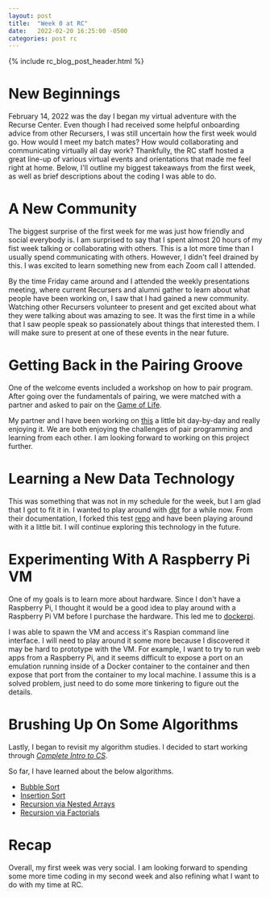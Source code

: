 ```yaml
---
layout: post
title:  "Week 0 at RC"
date:   2022-02-20 16:25:00 -0500
categories: post rc
---
```

{% include rc_blog_post_header.html %}

# New Beginnings
February 14, 2022 was the day I began my virtual adventure with the Recurse Center. Even though I had received some helpful onboarding advice from other Recursers, I was still uncertain how the first week would go. How would I meet my batch mates? How would collaborating and communicating virtually all day work? Thankfully, the RC staff hosted a great line-up of various virtual events and orientations that made me feel right at home. Below, I'll outline my biggest takeaways from the first week, as well as brief descriptions about the coding I was able to do.

# A New Community
The biggest surprise of the first week for me was just how friendly and social everybody is. I am surprised to say that I spent almost 20 hours of my fist week talking or collaborating with others. This is a lot more time than I usually spend communicating with others. However, I didn't feel drained by this. I was excited to learn something new from each Zoom call I attended.

By the time Friday came around and I attended the weekly presentations meeting, where current Recursers and alumni gather to learn about what people have been working on, I saw that I had gained a new community. Watching other Recursers volunteer to present and get excited about what they were talking about was amazing to see. It was the first time in a while that I saw people speak so passionately about things that interested them. I will make sure to present at one of these events in the near future.

# Getting Back in the Pairing Groove
One of the welcome events included a workshop on how to pair program. After going over the fundamentals of pairing, we were matched with a partner and asked to pair on the [Game of Life](https://en.wikipedia.org/wiki/Conway's_Game_of_Life). 

My partner and I have been working on [this](https://github.com/stvsmth/conway-life-py) a little bit day-by-day and really enjoying it. We are both enjoying the challenges of pair programming and learning from each other. I am looking forward to working on this project further.

# Learning a New Data Technology
This was something that was not in my schedule for the week, but I am glad that I got to fit it in. I wanted to play around with [dbt](https://www.getdbt.com/) for a while now. From their documentation, I forked this test [repo](https://github.com/5cotts/jaffle_shop) and have been playing around with it a little bit. I will continue exploring this technology in the future.

# Experimenting With A Raspberry Pi VM
One of my goals is to learn more about hardware. Since I don't have a Raspberry Pi, I thought it would be a good idea to play around with a Raspberry Pi VM before I purchase the hardware. This led me to [dockerpi](https://github.com/lukechilds/dockerpi).

I was able to spawn the VM and access it's Raspian command line interface. I will need to play around it some more because I discovered it may be hard to prototype with the VM. For example, I want to try to run web apps from a Raspberry Pi, and it seems difficult to expose a port on an emulation running inside of a Docker container to the container and then expose that port from the container to my local machine. I assume this is a solved problem, just need to do some more tinkering to figure out the details.

# Brushing Up On Some Algorithms
Lastly, I began to revisit my algorithm studies. I decided to start working through <i>[Complete Intro to CS](https://btholt.github.io/complete-intro-to-computer-science/)</i>. 

So far, I have learned about the below algorithms.
<ul>
    <li><a href="https://github.com/5cotts/algorithms-exercises/pull/1/commits/cc91ff353d442a9a99f2dbc3c42e33dc0139b593">Bubble Sort</a></li>
    <li><a href="https://github.com/5cotts/algorithms-exercises/pull/1/commits/d4bc2a0e28cbe2a5073934b5420c496f7b77840e">Insertion Sort</a></li>
    <li><a href="https://github.com/5cotts/algorithms-exercises/pull/1/commits/eda48a4b81e7c3ce25eab7855f6877ff813bba1f">Recursion via Nested Arrays</a></li>
    <li><a href="https://github.com/5cotts/algorithms-exercises/pull/1/commits/3cd60d31d422f553cb3fbd04f3287a159b55849b">Recursion via Factorials</a></li>
</ul>

# Recap
Overall, my first week was very social. I am looking forward to spending some more time coding in my second week and also refining what I want to do with my time at RC.